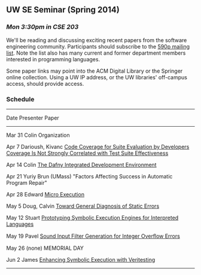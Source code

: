 ## UW SE Seminar (Spring 2014)

### *Mon 3:30pm in CSE 203*

We'll be reading and discussing exciting recent papers from the
software engineering community.  Participants should subscribe to the
[590p mailing list](https://mailman.cs.washington.edu/mailman/listinfo/cse590p). Note
the list also has many current and former department members
interested in programming languages.

Some paper links may point into the ACM Digital Library or the
Springer online collection. Using a UW IP address, or the UW
libraries' off-campus access, should provide access.

### Schedule

[CODECOVER1]: http://research.engr.oregonstate.edu/hci/sites/research.engr.oregonstate.edu.hci/files/papers/gopinath2014code_1.pdf
[CODECOVER2]: http://www.linozemtseva.com/research/2014/icse/coverage/coverage_paper.pdf
[DAFNY]:      http://research.microsoft.com/en-us/um/people/leino/papers/krml236.pdf
[UEXEC]:      http://research.microsoft.com/en-us/um/people/pg/public_psfiles/icse2014.pdf
[GENDIAG]:    http://www.cs.cornell.edu/andru/papers/diagnostic/popl14.pdf
[SYMINTERP]:  http://dslab.epfl.ch/pubs/chef.pdf
[SOUNDINT]:   http://people.csail.mit.edu/fanl/papers/sift-popl14.pdf
[SYMVERI]:    http://users.ece.cmu.edu/~aavgerin/papers/veritesting-icse-2014.pdf

--------------------------------------------------------------------
Date    Presenter          	      Paper
------  ------------------------  ----------------------------------
Mar 31  Colin                     Organization

Apr  7  Darioush, Kivanc          [Code Coverage for Suite Evaluation by Developers][CODECOVER1]<br />
                                  [Coverage Is Not Strongly Correlated with Test Suite Effectiveness][CODECOVER2]

Apr 14  Colin                     [The Dafny Integrated Development Environment][DAFNY]

Apr 21  Yuriy Brun (UMass)        "Factors Affecting Success in Automatic Program Repair"

Apr 28  Edward                    [Micro Execution][UEXEC]

May  5  Doug, Calvin              [Toward General Diagnosis of Static Errors][GENDIAG]

May 12  Stuart                    [Prototyping Symbolic Execution Engines for Interpreted Languages][SYMINTERP]

May 19  Pavel                     [Sound Input Filter Generation for Integer Overﬂow Errors][SOUNDINT]

May 26  (none)                    MEMORIAL DAY

Jun  2  James                     [Enhancing Symbolic Execution with Veritesting][SYMVERI]

--------------------------------------------------------------------
